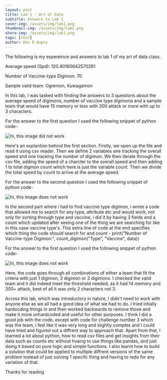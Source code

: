 ```yaml
---
layout: post
title: Lab 1 - Art of Data
subtitle: Answers to Lab 1
cover-img: /assets/img/lab1.png
thumbnail-img: /assets/img/lab1.png
share-img: /assets/img/lab1.png
tags: [test]
author: Dev R Gupta
---
```


The following is my expereince and answers to lab 1 of my art of data class.

Average speed (Spd): 120.40160642570281

Number of Vaccine-type Digimon: 70

Sample valid team: Ogremon, Kuwagamon

In this lab, I was tasked with finding the answers to 3 questions about the average speed of digimons, number of vaccine type digimona and a sample team that would have 15 memory or less with 300 attack or more with up to 3 characters.

For the answer to the first question I used the following snippet of python code- 

![hi, this image did not work]({{'/assets/img/code#1.jpg'|relative_url}})


Here's an explantion behind the first section. Firstly, we open up the file and read it using csv reader. Then we define 2 variables one tracking the overall speed and one tracking the number of digimon. We then iterate through the csv file, adding the speed of a charcter to the overall speed and then adding 1 to total digmon count which here is just the variable count. Then we divide the total speed by count to arrive at the average speed. 


For the answer to the second question I used the following snippet of python code- 

![hi, this image does not work]({{'/assets/img/code#2.jpg'|relative_url}})


In the second part where i had to find vaccine type digimon, i wrote a code that allowed me to search for any type, attribute etc and would work, not only for sorting through type and vaccine, i did it by having 3 fields and a count which updated after seeing one of the thing we are searching for like in this case vaccine type's. This extra line of code at the end specifies which thing the code should search for and count - print("Number of Vaccine-type Digimon:", count_digimon("Type", "Vaccine", data))


For the answer to the first question I used the following snippet of python code- 

![hi, this image does not work]({{'/assets/img/code#3.jpg'|relative_url}})


Here, the code goes through all combinations of either a team that fit the critera with just 1 digimon, 2 digimon or 3 digimons. I checked the valid team and it did indeed meet the threshold needed, as it had 14 memory and 300+ attack, best of all it was only 2 characters not 3. 

Across this lab, which was introductory in nature, I didn't need to work with anyone else as we all had a good idea of what we had to do. I tried intially hardocding things in and then worked backwards to remove those and make it more unhardcoded and useful for other purposes. I think I did a good job with the code, except with code for challenge number 3 which was the team, i feel like it was very long and slightly complex and I could have tried and figured out a diffrent way to approach that. Apart from that, I learned a lot about python, how to read csv files and get insights from their data such as counts etc without hvaing to use things like pandas, and just doing it based on pure logic and simple functions. I also learnt how to build a solution that could be applied to multiple diffrent versions of the same problem instead of just solving 1 specifc thing and having to redo for any variation of that. 


Thanks for reading
